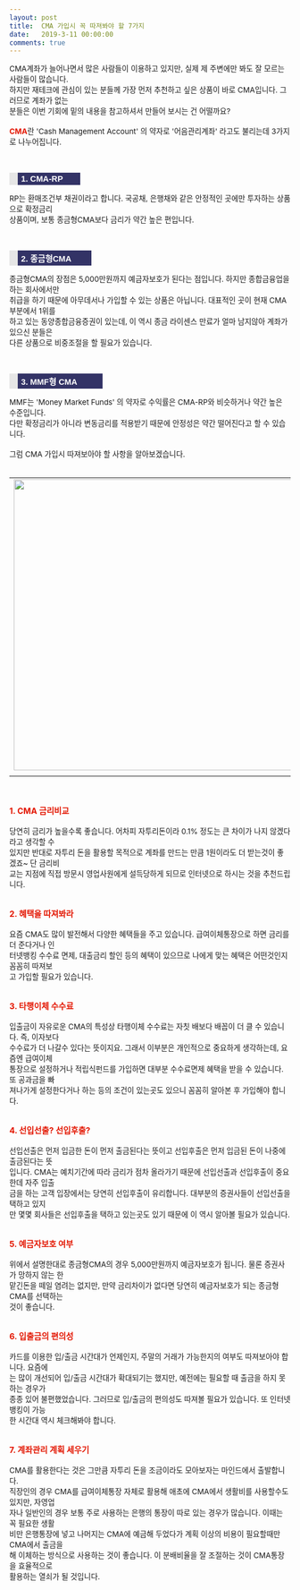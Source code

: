 ```yaml
---
layout: post
title:  CMA 가입시 꼭 따져봐야 할 7가지
date:   2019-3-11 00:00:00
comments: true
---
```




<p><span style="font-size: 10pt;">CMA계좌가 늘어나면서 많은 사람들이 이용하고 있지만, 실제 제 주변에만 봐도 잘 모르는 사람들이 많습니다.</span><br><span style="font-size: 10pt;">하지만 재테크에 관심이 있는 분들께 가장 먼저 추천하고 싶은&nbsp;상품이 바로 CMA입니다.&nbsp;그러므로 계좌가 없는 <br> 분들은 이번 </span><span style="font-size: 10pt;">기회에 밑의 내용을 참고하셔서 만들어 보시는 건 어떨까요?</span><br><br><span style="font-size: 10pt;"><strong><font color="#e31600">CMA</font></strong>란 'Cash Management Account' 의 약자로 '어음관리계좌' 라고도 불리는데 3가지로 나누어집니다.<br><br><br></span><span style="font-size: 10pt;"><strong></strong></span></p><strong><font color="#e31600"><div style="font: bold 11pt/normal 맑은 고딕, Dotum, Sans-serif; padding: 3px 6px; width: 100px; color: rgb(255, 255, 255); margin-bottom: 10px; border-left-color: rgb(230, 230, 230); border-left-width: 15px; border-left-style: solid; font-size-adjust: none; font-stretch: normal; background-color: rgb(51, 51, 102);">1. CMA-RP</div></font></strong><p><strong></strong><span style="font-size: 10pt;">RP는 환매조건부 채권이라고 합니다. 국공채, 은행채와 같은 안정적인 곳에만 투자하는 상품으로 </span><span style="font-size: 10pt;">확정금리 <br> 상품이며, 보통 종금형CMA보다 금리가 약간 높은 편입니다.<br><br><br></span><span style="font-size: 10pt;"><strong></strong></span></p><strong><font color="#e31600"><div style="font: bold 11pt/normal 맑은 고딕, Dotum, Sans-serif; padding: 3px 6px; width: 120px; color: rgb(255, 255, 255); margin-bottom: 10px; border-left-color: rgb(230, 230, 230); border-left-width: 15px; border-left-style: solid; font-size-adjust: none; font-stretch: normal; background-color: rgb(51, 51, 102);">2. 종금형CMA</div></font></strong><p><strong></strong><span style="font-size: 10pt;">종금형CMA의 장점은 5,000만원까지 예금자보호가 된다는 점입니다. 하지만 종합금융업을 하는 회사</span><span style="font-size: 10pt;">에서만 <br> 취급을 하기 때문에 아무데서나 가입할 수 있는 상품은 아닙니다. 대표적인 곳이 현재 </span><span style="font-size: 10pt;">CMA부분에서 1위를 <br> 하고 있는 동양종합금융증권이 있는데, 이 역시 종금 라이센스 만료가 얼마 </span><span style="font-size: 10pt;">남지않아 계좌가 있으신 분들은 <br> 다른 상품으로 비중조절을 할 필요가 있습니다.<br><br><br></span><span style="font-size: 10pt;"><strong></strong></span></p><strong><font color="#e31600"><div style="font: bold 11pt/normal 맑은 고딕, Dotum, Sans-serif; padding: 3px 6px; width: 140px; color: rgb(255, 255, 255); margin-bottom: 10px; border-left-color: rgb(230, 230, 230); border-left-width: 15px; border-left-style: solid; font-size-adjust: none; font-stretch: normal; background-color: rgb(51, 51, 102);">3. MMF형 CMA</div></font></strong><p><strong></strong><span style="font-size: 10pt;">MMF는 'Money Market Funds' 의 약자로 수익률은 CMA-RP와 비슷하거나 약간 높은 수준입니다.</span><br><span style="font-size: 10pt;">다만 확정금리가 아니라 변동금리를 적용받기 때문에 안정성은 약간 떨어진다고 할 수 있습니다.<br></span><br><span style="font-size: 10pt;">그럼 CMA 가입시 따져보아야 할 사항을 알아보겠습니다.<br></span><br></p><div><table width="100%"><tbody><tr><td align="middle"><span style="font-size: 10pt;"><div class="imageblock center" style="text-align: center; clear: both;"><span data-url="https://t1.daumcdn.net/cfile/tistory/14765B204C320CA995?download" data-lightbox="lightbox"><img width="520" height="220" style="height: auto; cursor: pointer; max-width: 100%;" alt="" src="https://t1.daumcdn.net/cfile/tistory/14765B204C320CA995" filename="cfile22.uf@14765B204C320CA9952332.jpg" filemime=""></span></div></span></td></tr><tr><td align="middle">

 

 </td></tr></tbody></table></div><p><br><br><strong><font color="#e31600"><span style="font-size: 11pt;">1. CMA 금리비교</span><br><br></font></strong><span style="font-size: 10pt;">당연히 금리가 높을수록 좋습니다. 어차피 자투리돈이라 0.1% 정도는 큰 차이가 나지 않겠다라고 </span><span style="font-size: 10pt;">생각할 수 <br> 있지만 반대로 자투리 돈을 활용할 목적으로 계좌를 만드는 만큼 1원이라도 더 받는것</span><span style="font-size: 10pt;">이 좋겠죠~ 단 금리비<br> 교는 지점에 직접 방문시 영업사원에게 설득당하게 되므로 인터넷으로 하시는 </span><span style="font-size: 10pt;">것을 추천드립니다.<br></span><span style="font-size: 10pt;"><br><br><strong><font color="#e31600"><span style="font-size:11pt;">2. 혜택을 따져봐라</span><br></span></font></strong></span><br><span style="font-size: 10pt;">요즘 CMA도 많이 발전해서 다양한 혜택들을 주고 있습니다. 급여이체통장으로 하면 금리를 더 준</span><span style="font-size: 10pt;">다거나 인<br> 터넷뱅킹 수수료 면제, 대출금리 할인 등의 혜택이 있으므로 나에게 맞는 혜택은 어떤것</span><span style="font-size: 10pt;">인지 꼼꼼히 따져보<br> 고 가입할 필요가 있습니다.<br></span><span style="font-size: 10pt;"><br><br><strong><font color="#e31600"><span style="font-size: 11pt;">3. 타행이체 수수료</span></font></strong><br></span><br><span style="font-size: 10pt;">입출금이 자유로운 CMA의 특성상 타행이체 수수료는 자칫 배보다 배꼽이 더 클 수 있습니다. </span><span style="font-size: 10pt;">즉, 이자보다 <br> 수수료가 더 나갈수 있다는 뜻이지요. 그래서 이부분은 개인적으로 중요하게 생각하</span><span style="font-size: 10pt;">는데, 요즘엔 급여이체 <br> 통장으로 설정하거나 적립식펀드를 가입하면 대부분 수수료면제 혜택을 </span><span style="font-size: 10pt;">받을 수 있습니다. 또 공과금을 빠<br> 져나가게 설정한다거나 하는 등의 조건이 있는곳도 있으니 꼼꼼히 알아본</span><span style="font-size: 10pt;"> 후 가입해야 합니다.<br></span><span style="font-size: 10pt;"><br><br><strong><font color="#e31600"><span style="font-size: 11pt;">4. 선입선출? 선입후출?</span></font></strong><br></span><br><span style="font-size: 10pt;">선입선출은 먼저 입금한 돈이 먼저 출금된다는 뜻이고 선입후출은 먼저 입금된 돈이 나중에 출금</span><span style="font-size: 10pt;">된다는 뜻<br> 입니다. CMA는 예치기간에 따라 금리가 점차 올라가기 때문에 선입선출과 선입후출이 중</span><span style="font-size: 10pt;">요한데 자주&nbsp;입출<br> 금을 하는 고객 입장에서는 당연히 선입후출이 유리합니다.&nbsp;</span><span style="font-size: 10pt;">대부분의 증권사들이 선입선출을 택하고 있지<br> 만 몇몇 회사들은 선입후출을 택하고 </span><span style="font-size: 10pt;">있는곳도 있기 때문에 이 역시 알아볼 필요가 있습니다.<br></span><span style="font-size: 10pt;"><br><br><strong><font color="#e31600"><span style="font-size: 11pt;">5. 예금자보호 여부</span></font></strong><br></span><br><span style="font-size: 10pt;">위에서 설명한대로 종금형CMA의 경우 5,000만원까지 예금자보호가 됩니다. 물론 증권사가 망하지 </span><span style="font-size: 10pt;">않는 한 <br> 맡긴돈을 떼일 염려는 없지만, 만약 금리차이가 없다면 당연히 예금자</span><span style="font-size: 10pt;">보호가 되는 종금형CMA를 선택하는 <br> 것이 좋습니다.<br></span><span style="font-size: 10pt;"><br><br><strong><font color="#e31600"><span style="font-size: 11pt;">6. 입출금의 편의성</span></font></strong><br></span><br><span style="font-size: 10pt;">카드를 이용한 입/출금 시간대가 언제인지, 주말의 거래가 가능한지의 여부도 따져보아야 합니다. </span><span style="font-size: 10pt;">요즘에<br> 는 많이 개선되어 입/출금 시간대가 확대되기는 했지만, 예전에는 필요할 때 출금을 하지 못</span><span style="font-size: 10pt;">하는 경우가 <br> 종종 있어 불편했었습니다. 그러므로 입/출금의 편의성도 따져볼 필요가 있습니다. </span><span style="font-size: 10pt;">또 인터넷뱅킹이 가능<br> 한 시간대 역시 체크해봐야 합니다.<br></span><span style="font-size: 10pt;"><br><br><strong><font color="#e31600"><span style="font-size: 11pt;">7. 계좌관리 계획 세우기</span></font></strong><br></span><br><span style="font-size: 10pt;">CMA를 활용한다는 것은 그만큼 자투리 돈을 조금이라도 모아보자는 마인드에서 </span><span style="font-size: 10pt;">출발합니다. <br>직장인의 경우 CMA를 급여이체통장 자체로 활용해 애초에 CMA에서 생활비를 사용할</span><span style="font-size: 10pt;">수도 있지만, 자영업<br> 자나 일반인의 경우 보통 주로 사용하는 은행의 통장이 따로 있는 경우가 많</span><span style="font-size: 10pt;">습니다. 이때는 꼭 필요한 생활<br> 비만 은행통장에 넣고 나머지는 CMA에 예금해 두었다가 계획 이상</span><span style="font-size: 10pt;">의 비용이 필요할때만 CMA에서 출금을 <br> 해 이체하는 방식으로 사용하는 것이 좋습니다.&nbsp;</span><span style="font-size: 10pt;">이 분배비율을 잘 조절하는 것이 CMA통장을 효율적으로 <br> 활용하는 열쇠가 될 것</span><span style="font-size: 10pt;"><span style="font-size: 10pt;">입니다.</span><br></p>